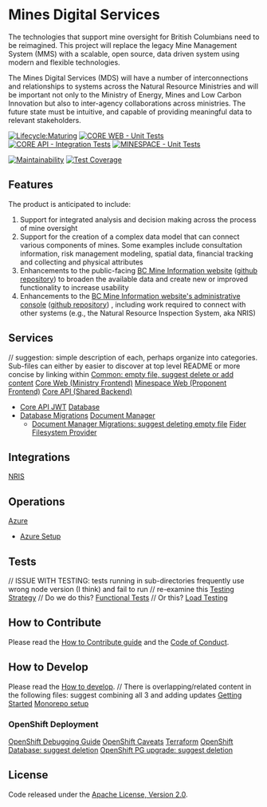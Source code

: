 # Mines Digital Services

The technologies that support mine oversight for British Columbians need to be reimagined. This project will replace the legacy Mine Management System (MMS) with a scalable, open source, data driven system using modern and flexible technologies.

The Mines Digital Services (MDS) will have a number of interconnections and relationships to systems across the Natural Resource Ministries and will be important not only to the Ministry of Energy, Mines and Low Carbon Innovation but also to inter-agency collaborations across ministries. The future state must be intuitive, and capable of providing meaningful data to relevant stakeholders.

[![Lifecycle:Maturing](https://img.shields.io/badge/Lifecycle-Maturing-007EC6)](Redirect-URL)
[![CORE WEB - Unit Tests](https://github.com/bcgov/mds/actions/workflows/core-web.unit.yaml/badge.svg)](https://github.com/bcgov/mds/actions/workflows/core-web.unit.yaml)
[![CORE API - Integration Tests](https://github.com/bcgov/mds/actions/workflows/tests.integration.yaml/badge.svg)](https://github.com/bcgov/mds/actions/workflows/tests.integration.yaml)
[![MINESPACE - Unit Tests](https://github.com/bcgov/mds/actions/workflows/minespace.unit.yaml/badge.svg)](https://github.com/bcgov/mds/actions/workflows/minespace.unit.yaml)

[![Maintainability](https://api.codeclimate.com/v1/badges/383b986cb973e1d0187f/maintainability)](https://codeclimate.com/github/bcgov/mds/maintainability)
[![Test Coverage](https://api.codeclimate.com/v1/badges/383b986cb973e1d0187f/test_coverage)](https://codeclimate.com/github/bcgov/mds/test_coverage)

## Features

The product is anticipated to include:

1. Support for integrated analysis and decision making across the process of mine oversight
2. Support for the creation of a complex data model that can connect various components of mines. Some examples include consultation information, risk management modeling, spatial data, financial tracking and collecting and physical attributes
3. Enhancements to the public-facing [BC Mine Information website](http://mines.nrs.gov.bc.ca/) ([github repository](https://github.com/bcgov/mem-mmti-public)) to broaden the available data and create new or improved functionality to increase usability
4. Enhancements to the [BC Mine Information website's administrative console](https://mines.empr.gov.bc.ca/) ([github repository](https://github.com/bcgov/mem-admin)) , including work required to connect with other systems (e.g., the Natural Resource Inspection System, aka NRIS)

## Services

// suggestion: simple description of each, perhaps organize into categories. Sub-files can either by easier to discover at top level README or more concise by linking within
[Common: empty file, suggest delete or add content](services/common/README.md)
[Core Web (Ministry Frontend)](services/core-web/README.md)
[Minespace Web (Proponent Frontend)](services/minespace-web/README.md)
[Core API (Shared Backend)](services/core-api/README.md)

- [Core API JWT](services/core-api/app/flask_jwt_oidc_local/README.md)
  [Database](services/database/README.md)
- [Database Migrations](migrations/README.md)
  [Document Manager](services/document-manager/backend/README.md)
  - [Document Manager Migrations: suggest deleting empty file](services/document-manager/backend/migrations/README.md)
    [Fider](services/fider/README.md)
    [Filesystem Provider](services/filesystem-provider/ej2-amazon-s3-aspcore-file-provider/README.md)

## Integrations

[NRIS](services/nris-api/backend/README.md)

## Operations

[Azure](operations/azure/README.md)

- [Azure Setup](operations/azure/setup/README.md)

## Tests

// ISSUE WITH TESTING: tests running in sub-directories frequently use wrong node version (I think) and fail to run
// re-examine this
[Testing Strategy](docs/testing/test_strategy.md)
// Do we do this?
[Functional Tests](tests/functional-tests/README.md)
// Or this?
[Load Testing](tests/load-testing/README.md)

## How to Contribute

Please read the [How to Contribute guide](CONTRIBUTING.md) and the [Code of Conduct](CODE_OF_CONDUCT.md).

## How to Develop

Please read the [How to develop](USAGE.md).
// There is overlapping/related content in the following files: suggest combining all 3 and adding updates
[Getting Started](docs/devops/getting_started.md)
[Monorepo setup](docs/frontend/monorepo.md)

### OpenShift Deployment

[OpenShift Debugging Guide](docs/openshift/debugging_guide.md)
[OpenShift Caveats](docs/openshift/Openshift%20Caveats.md)
[Terraform](terraform/README.md)
[OpenShift Database: suggest deletion](docs/openshift/database.md)
[OpenShift PG upgrade: suggest deletion](docs/openshift/PG_9_to_13_upgrade.md)

## License

Code released under the [Apache License, Version 2.0](LICENSE.md).
